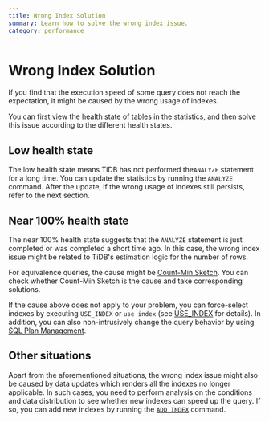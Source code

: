```yaml
---
title: Wrong Index Solution
summary: Learn how to solve the wrong index issue.
category: performance
---
```


# Wrong Index Solution

If you find that the execution speed of some query does not reach the expectation, it might be caused by the wrong usage of indexes.

You can first view the [health state of tables](statistics.md#health-state-of-tables) in the statistics, and then solve this issue according to the different health states.

## Low health state

The low health state means TiDB has not performed the`ANALYZE` statement for a long time. You can update the statistics by running the `ANALYZE` command. After the update, if the wrong usage of indexes still persists, refer to the next section.

## Near 100% health state

The near 100% health state suggests that the `ANALYZE` statement is just completed or was completed a short time ago. In this case, the wrong index issue might be related to TiDB's estimation logic for the number of rows.

For equivalence queries, the cause might be [Count-Min Sketch](/statistics.md#count-min-sketch). You can check whether Count-Min Sketch is the cause and take corresponding solutions. 

If the cause above does not apply to your problem, you can force-select indexes by executing `USE_INDEX` or `use index` (see [USE_INDEX](/optimizer-hints.md#use_indext1_name-idx1_name--idx2_name-) for details). In addition, you can also non-intrusively change the query behavior by using [SQL Plan Management](/sql-plan-management.md).

## Other situations

Apart from the aforementioned situations, the wrong index issue might also be caused by data updates which renders all the indexes no longer applicable. In such cases, you need to perform analysis on the conditions and data distribution to see whether new indexes can speed up the query. If so, you can add new indexes by running the [`ADD INDEX`](/sql-statements/sql-statement-add-index.md) command.
